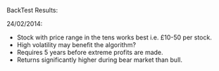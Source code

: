 ﻿BackTest Results:

24/02/2014:
- Stock with price range in the tens works best i.e. £10-50 per stock.
- High volatility may benefit the algorithm?
- Requires 5 years before extreme profits are made.
- Returns significantly higher during bear market than bull.